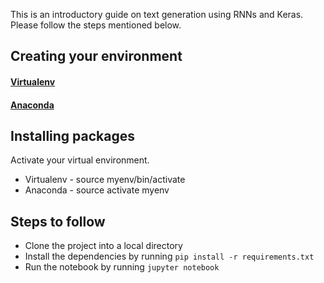 This is an introductory guide on text generation using RNNs and Keras. Please follow the steps mentioned below.

## Creating your environment
#### [Virtualenv](https://virtualenv.pypa.io/en/stable/installation/)
#### [Anaconda](https://conda.io/docs/user-guide/install/index.html)

## Installing packages
Activate your virtual environment.
* Virtualenv - source myenv/bin/activate
* Anaconda - source activate myenv

## Steps to follow

* Clone the project into a local directory
* Install the dependencies by running `pip install -r requirements.txt`
* Run the notebook by running `jupyter notebook`

